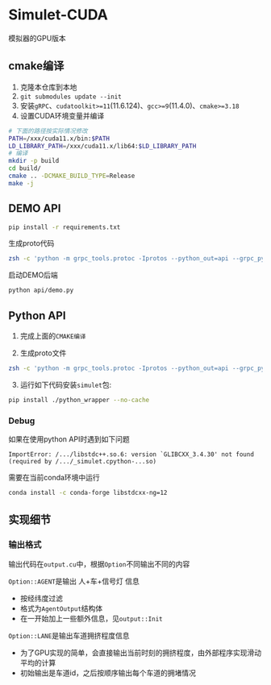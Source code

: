 # Simulet-CUDA

模拟器的GPU版本

## cmake编译

1. 克隆本仓库到本地
2. `git submodules update --init`
3. 安装`gRPC`、`cudatoolkit>=11`(11.6.124)、`gcc>=9`(11.4.0)、`cmake>=3.18`
4. 设置CUDA环境变量并编译
```bash
# 下面的路径按实际情况修改
PATH=/xxx/cuda11.x/bin:$PATH
LD_LIBRARY_PATH=/xxx/cuda11.x/lib64:$LD_LIBRARY_PATH
# 编译
mkdir -p build
cd build/
cmake .. -DCMAKE_BUILD_TYPE=Release
make -j
```

## DEMO API

```bash
pip install -r requirements.txt
```

生成proto代码

```bash
zsh -c 'python -m grpc_tools.protoc -Iprotos --python_out=api --grpc_python_out=api --pyi_out=api protos/wolong/**/*.proto'
```

启动DEMO后端

```bash
python api/demo.py
```

## Python API

1. 完成上面的`CMAKE编译`

2. 生成proto文件

```bash
zsh -c 'python -m grpc_tools.protoc -Iprotos --python_out=api --grpc_python_out=api protos/wolong/**/*.proto'
```

3. 运行如下代码安装`simulet`包:

```bash
pip install ./python_wrapper --no-cache
```

### Debug

如果在使用python API时遇到如下问题
```log
ImportError: /.../libstdc++.so.6: version `GLIBCXX_3.4.30' not found (required by /.../_simulet.cpython-...so)
```
需要在当前conda环境中运行
```bash
conda install -c conda-forge libstdcxx-ng=12
```

## 实现细节

### 输出格式

输出代码在`output.cu`中，根据`Option`不同输出不同的内容

`Option::AGENT`是输出 人+车+信号灯 信息
* 按经纬度过滤
* 格式为`AgentOutput`结构体
* 在一开始加上一些额外信息，见`output::Init`

`Option::LANE`是输出车道拥挤程度信息
* 为了GPU实现的简单，会直接输出当前时刻的拥挤程度，由外部程序实现滑动平均的计算
* 初始输出是车道id，之后按顺序输出每个车道的拥堵情况
